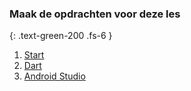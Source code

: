 ### Maak de opdrachten voor deze les
{: .text-green-200 .fs-6 }

1. [Start](chapters/1installeren)
2. [Dart](chapters/2dart)
3. [Android Studio](chapters/3quiz)